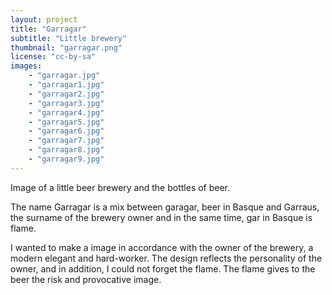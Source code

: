 ```yaml
---
layout: project
title: "Garragar"
subtitle: "Little brewery"
thumbnail: "garragar.png"
license: "cc-by-sa"
images:
    - "garragar.jpg"
    - "garragar1.jpg"
    - "garragar2.jpg"
    - "garragar3.jpg"
    - "garragar4.jpg"
    - "garragar5.jpg"
    - "garragar6.jpg"
    - "garragar7.jpg"
    - "garragar8.jpg"
    - "garragar9.jpg"
---
```


Image of a little beer brewery and the bottles of beer.

The name Garragar is a mix between garagar, beer in Basque and Garraus, the
surname of the brewery owner and in the same time, gar in Basque is flame.

I wanted to make a image in accordance with the owner of the brewery, a modern
elegant and hard-worker. The design reflects the personality of the owner, and in addition, I could not forget the flame. The flame gives to the beer the risk and provocative image.
